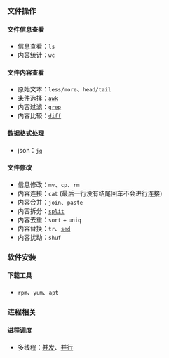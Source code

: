 ### 文件操作

#### 文件信息查看

- 信息查看：`ls`
- 内容统计：`wc`

#### 文件内容查看

- 原始文本：`less/more`、`head/tail`
- 条件选择：[`awk`](file_related/awk.md)
- 内容过滤：[`grep`](file_related/grep/#grep)
- 内容比较：[`diff`](file_related/diff)

#### 数据格式处理

- json：[`jq`](file_related/jq)

#### 文件修改

- 信息修改：`mv`、`cp`、`rm`
- 内容连接：`cat` (最后一行没有结尾回车不会进行连接)
- 内容合并：`join`、`paste`
- 内容拆分：[`split`](file_related/split)
- 内容去重：`sort` + `uniq`
- 内容替换：`tr`、[`sed`](file_related/sed)
- 内容扰动：`shuf`

### 软件安装

#### 下载工具
- `rpm`、`yum`、`apt`

### 进程相关

#### 进程调度

- 多线程：[并发](process_scheduling/concurrent.md)、[并行](process_scheduling/parallel.md)